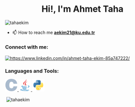 <h1 align="center">Hi!, I'm Ahmet Taha</h1>
 
<p align="left"> <img src="https://komarev.com/ghpvc/?username=tahaekim&label=Profile%20views&color=0e75b6&style=flat" alt="tahaekim" /> </p>
 
- 📫 How to reach me **aekim21@ku.edu.tr**

<h3 align="left">Connect with me:</h3>
<p align="left">
<a href="https://www.linkedin.com/in/ahmet-taha-ekim-85a747222/" target="blank"><img align="center" src="https://raw.githubusercontent.com/rahuldkjain/github-profile-readme-generator/master/src/images/icons/Social/linked-in-alt.svg" alt="https://www.linkedin.com/in/ahmet-taha-ekim-85a747222/" height="30" width="40" /></a>
</p>

<h3 align="left">Languages and Tools:</h3>
<p align="left"> <a href="https://www.cprogramming.com/" target="_blank" rel="noreferrer"> <img src="https://raw.githubusercontent.com/devicons/devicon/master/icons/c/c-original.svg" alt="c" width="40" height="40"/> </a> <a href="https://www.java.com" target="_blank" rel="noreferrer"> <img src="https://raw.githubusercontent.com/devicons/devicon/master/icons/java/java-original.svg" alt="java" width="40" height="40"/> </a> <a href="https://www.python.org" target="_blank" rel="noreferrer"> <img src="https://raw.githubusercontent.com/devicons/devicon/master/icons/python/python-original.svg" alt="python" width="40" height="40"/> </a> </p>

<p>&nbsp;<img align="center" src="https://github-readme-stats.vercel.app/api?username=tahaekim&show_icons=true&locale=en" alt="tahaekim" /></p> 
